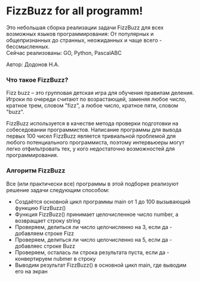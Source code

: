 # FizzBuzz for all programm!

Это небольшая сборка реализации задачи FizzBuzz для всех возможных языков программирования:
От популярных и общепризнанных до странных, неожиданных и чаще всего - бессмысленных.<br>
Сейчас реализованы: GO, Python, PascalABC

Автор: Додонов Н.А.

### Что такое FizzBuzz?

Fizz buzz – это групповая детская игра для обучения правилам деления. 
Игроки по очереди считают по возрастающей, заменяя любое число, кратное трем, словом "fizz", 
а любое число, кратное пяти, словом "buzz".

FizzBuzz используется в качестве метода проверки подготовки на собеседовании программистов. 
Написание программы для вывода первых 100 чисел FizzBuzz является тривиальной проблемой для 
любого потенциального программиста, поэтому интервьюеры могут легко отфильтровать тех, у кого 
недостаточно возможностей для программирования.

### Алгоритм FizzBuzz

Все (или практически все) программы в этой подборке реализуют решение задачи следующим способом:<br>
* Создаётся основной цикл программы main от 1 до 100 вызывающий функцию FizzBuzz()
* Функция FizzBuzz() принимает целочисленное число number, а возвращает строку string
* Проверяем, делиться ли число целочисленно на 3, если да - добавляем строке Fizz
* Проверяем, делиться ли число целочисленно на 5, если да - добавляес строке Buzz
* Проверяем, осталась ли строка результата пуста, если да - конвертируем nubmer в строку
* Выводим результат FizzBuzz() в основной цикл main, где выводим его на экран
